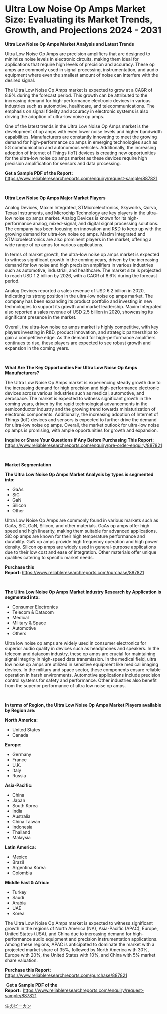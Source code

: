 <p><h1>Ultra Low Noise Op Amps Market Size: Evaluating its Market Trends, Growth, and Projections 2024 - 2031</h1></p><p><strong>Ultra Low Noise Op Amps Market Analysis and Latest Trends</strong></p>
<p><p>Ultra Low Noise Op Amps are precision amplifiers that are designed to minimize noise levels in electronic circuits, making them ideal for applications that require high levels of precision and accuracy. These op amps are commonly used in signal processing, instrumentation, and audio equipment where even the smallest amount of noise can interfere with the desired signal.</p><p>The Ultra Low Noise Op Amps market is expected to grow at a CAGR of 8.9% during the forecast period. This growth can be attributed to the increasing demand for high-performance electronic devices in various industries such as automotive, healthcare, and telecommunications. The emphasis on signal fidelity and accuracy in electronic systems is also driving the adoption of ultra-low noise op amps.</p><p>One of the latest trends in the Ultra Low Noise Op Amps market is the development of op amps with even lower noise levels and higher bandwidth capabilities. Manufacturers are constantly innovating to meet the growing demand for high-performance op amps in emerging technologies such as 5G communication and autonomous vehicles. Additionally, the increasing adoption of Internet of Things (IoT) devices is creating new opportunities for the ultra-low noise op amps market as these devices require high precision amplification for sensors and data processing.</p></p>
<p><strong>Get a Sample PDF of the Report:&nbsp;</strong> <a href="https://www.reliableresearchreports.com/enquiry/request-sample/887821">https://www.reliableresearchreports.com/enquiry/request-sample/887821</a></p>
<p>&nbsp;</p>
<p><strong>Ultra Low Noise Op Amps Major Market Players</strong></p>
<p><p>Analog Devices, Maxim Integrated, STMicroelectronics, Skyworks, Qorvo, Texas Instruments, and Microchip Technology are key players in the ultra-low noise op amps market. Analog Devices is known for its high-performance analog, mixed-signal, and digital signal processing solutions. The company has been focusing on innovation and R&D to keep up with the growing demand for ultra-low noise op amps. Maxim Integrated and STMicroelectronics are also prominent players in the market, offering a wide range of op amps for various applications.</p><p>In terms of market growth, the ultra-low noise op amps market is expected to witness significant growth in the coming years, driven by the increasing demand for low noise and high precision amplifiers in various industries such as automotive, industrial, and healthcare. The market size is projected to reach USD 1.2 billion by 2026, with a CAGR of 8.6% during the forecast period.</p><p>Analog Devices reported a sales revenue of USD 6.2 billion in 2020, indicating its strong position in the ultra-low noise op amps market. The company has been expanding its product portfolio and investing in new technologies to support its growth and market leadership. Maxim Integrated also reported a sales revenue of USD 2.5 billion in 2020, showcasing its significant presence in the market.</p><p>Overall, the ultra-low noise op amps market is highly competitive, with key players investing in R&D, product innovation, and strategic partnerships to gain a competitive edge. As the demand for high-performance amplifiers continues to rise, these players are expected to see robust growth and expansion in the coming years.</p></p>
<p>&nbsp;</p>
<p><strong>What Are The Key Opportunities For Ultra Low Noise Op Amps Manufacturers?</strong></p>
<p><p>The Ultra Low Noise Op Amps market is experiencing steady growth due to the increasing demand for high precision and high-performance electronic devices across various industries such as medical, automotive, and aerospace. The market is expected to witness significant growth in the coming years, driven by the rapid technological advancements in the semiconductor industry and the growing trend towards miniaturization of electronic components. Additionally, the increasing adoption of Internet of Things (IoT) devices and sensors is expected to further drive the demand for ultra-low noise op amps. Overall, the market outlook for ultra-low noise op amps is promising, with ample opportunities for growth and expansion.</p></p>
<p><strong>Inquire or Share Your Questions If Any Before Purchasing This Report:</strong> <a href="https://www.reliableresearchreports.com/enquiry/pre-order-enquiry/887821">https://www.reliableresearchreports.com/enquiry/pre-order-enquiry/887821</a></p>
<p>&nbsp;</p>
<p><strong>Market Segmentation</strong></p>
<p><strong>The Ultra Low Noise Op Amps Market Analysis by types is segmented into:</strong></p>
<p><ul><li>GaAs</li><li>SiC</li><li>GaN</li><li>Silicon</li><li>Other</li></ul></p>
<p><p>Ultra Low Noise Op Amps are commonly found in various markets such as GaAs, SiC, GaN, Silicon, and other materials. GaAs op amps offer high speed and high linearity, making them suitable for advanced applications. SiC op amps are known for their high temperature performance and durability. GaN op amps provide high frequency operation and high power density. Silicon op amps are widely used in general-purpose applications due to their low cost and ease of integration. Other materials offer unique qualities catering to specific market needs.</p></p>
<p><strong>Purchase this Report:&nbsp;</strong><a href="https://www.reliableresearchreports.com/purchase/887821">https://www.reliableresearchreports.com/purchase/887821</a></p>
<p>&nbsp;</p>
<p><strong>The Ultra Low Noise Op Amps Market Industry Research by Application is segmented into:</strong></p>
<p><ul><li>Consumer Electronics</li><li>Telecom & Datacom</li><li>Medical</li><li>Military & Space</li><li>Automotive</li><li>Others</li></ul></p>
<p><p>Ultra low noise op amps are widely used in consumer electronics for superior audio quality in devices such as headphones and speakers. In the telecom and datacom industry, these op amps are crucial for maintaining signal integrity in high-speed data transmission. In the medical field, ultra low noise op amps are utilized in sensitive equipment like medical imaging devices. In the military and space sector, these components ensure reliable operation in harsh environments. Automotive applications include precision control systems for safety and performance. Other industries also benefit from the superior performance of ultra low noise op amps.</p></p>
<p>&nbsp;</p>
<p><strong>In terms of Region, the Ultra Low Noise Op Amps Market Players available by Region are:</strong></p>
<p>
    <p> <strong> North America: </strong>
        <ul>
            <li>United States</li>
            <li>Canada</li>
        </ul>
        </p> 
    <p> <strong> Europe: </strong>
        <ul>
            <li>Germany</li>
            <li>France</li>
            <li>U.K.</li>
            <li>Italy</li>
            <li>Russia</li>
        </ul>
        </p> 
    <p> <strong> Asia-Pacific: </strong>
        <ul>
            <li>China</li>
            <li>Japan</li>
            <li>South Korea</li>
            <li>India</li>
            <li>Australia</li>
            <li>China Taiwan</li>
            <li>Indonesia</li>
            <li>Thailand</li>
            <li>Malaysia</li>
        </ul>
        </p> 
    <p> <strong> Latin America: </strong>
        <ul>
            <li>Mexico</li>
            <li>Brazil</li>
            <li>Argentina Korea</li>
            <li>Colombia</li>
        </ul>
        </p> 
    <p> <strong> Middle East & Africa: </strong>
        <ul>
            <li>Turkey</li>
            <li>Saudi</li>
            <li>Arabia</li>
            <li>UAE</li>
            <li>Korea</li>
        </ul>
    </p>
    </p>
<p><p>The Ultra Low Noise Op Amps market is expected to witness significant growth in the regions of North America (NA), Asia-Pacific (APAC), Europe, United States (USA), and China due to increasing demand for high-performance audio equipment and precision instrumentation applications. Among these regions, APAC is anticipated to dominate the market with a projected market share of 35%, followed by North America with 30%, Europe with 20%, the United States with 10%, and China with 5% market share valuation.</p></p>
<p><strong>Purchase this Report: </strong><a href="https://www.reliableresearchreports.com/purchase/887821">https://www.reliableresearchreports.com/purchase/887821</a></p>
<p>&nbsp;<strong>Get a Sample PDF of the Report:&nbsp;&nbsp;</strong><a href="https://www.reliableresearchreports.com/enquiry/request-sample/887821">https://www.reliableresearchreports.com/enquiry/request-sample/887821</a></p>
<p><strong></strong></p>
<p><p><a href="https://medium.com/@eunawiegad2023/%E7%94%9F%E3%81%AE%E3%83%9A%E3%82%AB%E3%83%B3%E5%B8%82%E5%A0%B4%E5%8B%95%E5%90%91%E3%81%8A%E3%82%88%E3%81%B3%E5%B8%82%E5%A0%B4%E5%88%86%E6%9E%90%E3%81%AF-2024%E5%B9%B4%E3%81%8B%E3%82%892031%E5%B9%B4%E3%81%BE%E3%81%A7%E3%81%AE%E6%9C%9F%E9%96%93%E3%81%AB%E4%BA%88%E6%B8%AC%E3%81%95%E3%82%8C%E3%81%A6%E3%81%84%E3%81%BE%E3%81%99-b6695e5e83b0">生のピーカン</a></p></p>